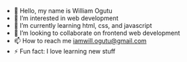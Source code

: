 - 👋 Hello, my name is William Ogutu
- 👀 I’m interested in web development
- 🌱 I’m currently learning html, css, and javascript
- 💞️ I’m looking to collaborate on frontend web development
- 📫 How to reach me iamwill.ogutu@gmail.com
- ⚡ Fun fact: I love learning new stuff

<!---
iamwillogutu/iamwillogutu is a ✨ special ✨ repository because its `README.md` (this file) appears on your GitHub profile.
You can click the Preview link to take a look at your changes.
--->
